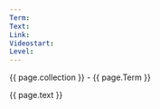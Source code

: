 ```yaml
---
Term: 
Text: 
Link: 
Videostart: 
Level: 
---
```


{{ page.collection }} - {{ page.Term }}

   {{ page.text }}

